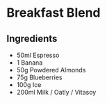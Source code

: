 # Breakfast Blend

## Ingredients

 - 50ml Espresso
 - 1 Banana
 - 50g Powdered Almonds
 - 75g Blueberries
 - 100g Ice
 - 200ml Milk / Oatly / Vitasoy
